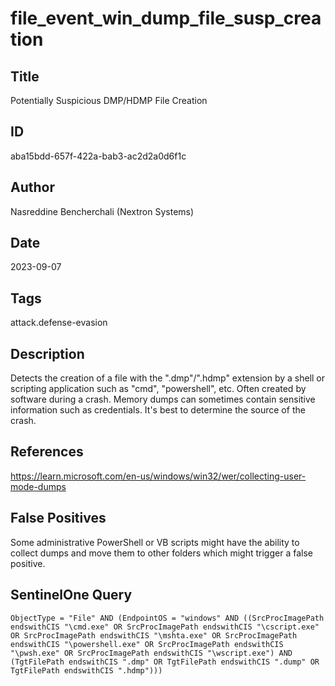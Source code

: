 # file_event_win_dump_file_susp_creation

## Title
Potentially Suspicious DMP/HDMP File Creation

## ID
aba15bdd-657f-422a-bab3-ac2d2a0d6f1c

## Author
Nasreddine Bencherchali (Nextron Systems)

## Date
2023-09-07

## Tags
attack.defense-evasion

## Description
Detects the creation of a file with the ".dmp"/".hdmp" extension by a shell or scripting application such as "cmd", "powershell", etc. Often created by software during a crash. Memory dumps can sometimes contain sensitive information such as credentials. It's best to determine the source of the crash.

## References
https://learn.microsoft.com/en-us/windows/win32/wer/collecting-user-mode-dumps

## False Positives
Some administrative PowerShell or VB scripts might have the ability to collect dumps and move them to other folders which might trigger a false positive.

## SentinelOne Query
```
ObjectType = "File" AND (EndpointOS = "windows" AND ((SrcProcImagePath endswithCIS "\cmd.exe" OR SrcProcImagePath endswithCIS "\cscript.exe" OR SrcProcImagePath endswithCIS "\mshta.exe" OR SrcProcImagePath endswithCIS "\powershell.exe" OR SrcProcImagePath endswithCIS "\pwsh.exe" OR SrcProcImagePath endswithCIS "\wscript.exe") AND (TgtFilePath endswithCIS ".dmp" OR TgtFilePath endswithCIS ".dump" OR TgtFilePath endswithCIS ".hdmp")))

```
